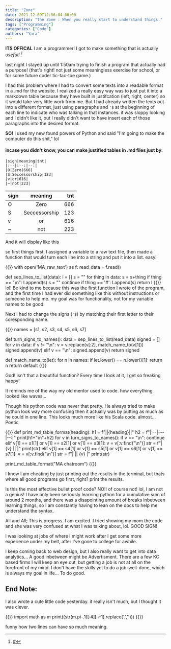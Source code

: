 ```yaml
---
title: "Zone"
date: 2021-12-09T12:56:04-06:00
description: "The Zone : When you really start to understand things."
tags: ["Programming"]
categories: ["Code"]
authors: "Yara"
---
```


**ITS OFFICAL** I am a programmer! I got to make something that is actually <cite>useful! [^1]</cite>

[^1]: [#](https://tsgtsokeu.com/meetings/ma_4/)

last night I stayed up until 1:50am trying to finish a program that actually had a purpose! (that's right! not just some meaningless exercise for school, or for some future coder tic-tac-toe game.)

I had this problem where I had to convert some texts into a readable format in a .md for the website. I realized a really easy way was to just put it into a markdown table because they have built in justifcation (left, right, center) so it would take very little work from me. But I had already written the texts out into a different format, just using paragraphs and `'$` at the beginning of each line to indicate who was talking in that instances. it was sloppy looking and I didn't like it, but I really didn't want to have insert each of those paragraphs into the desired format.

**SO!** I used my new found powers of Python and said "I'm going to make the computer do this shit," lol

#### incase you didn't know, you can make justified tables in .md files just by:

    |sign|meaning|tnt|
    |:--|:--:|--:|
    |O|Zero|666|
    |S|Seccessorship|123|
    |v|or|616|
    |~|not|223|

|sign|meaning|tnt|
|--|:--:|--:|
|O|Zero|666|
|S|Seccessorship|123|
|v|or|616|
|~|not|223|

And it will display like this

so first things first, I assigned a variable to a raw text file, then made a function that would turn each line into a string and put it into a list. easy!

{{<highlight python>}}
with open('MA_raw_text') as f:
    read_data = f.read()

def sep_lines_to_list(data):
    l = []
    s = ""
    for thing in data:
        s = s+thing
        if thing == "\n":
            l.append(s)
            s = ""
            continue
        if thing == '#':
            l.append(s)
            return l
{{</highlight>}}
lol! Be kind to me because this was the first function I wrote of the program, and the first time I had ever did something like this without instructions or someone to help me. my goal was for functionality, not for my variable names to be good.

Next I had to change the signs (`'$`) by matching their first letter to their coresponding name. 

{{<highlight python>}}
names = [s1, s2, s3, s4, s5, s6, s7]

def turn_signs_to_names():
    data = sep_lines_to_list(read_data)
    signed = []
    for v in data:
        if v != "\n":
            v = v.replace(v[:2], match_name_to(v[1]))
            signed.append(v)
        elif v == "\n":
            signed.append(v)
    return signed

def match_name_to(let):
    for n in names:
        if let.lower() == n.lower()[1]:
            return n
    return default
{{</highlight>}}

God! isn't that a beautiful function? Every time I look at it, I get so freaking happy! 

It reminds me of the way my old mentor used to code. how everything looked like waves... 

Though his python code was never that pretty. He always tried to make python look way more confusing then it actually was by putting as much as he could in one line. This looks much more like his Scala code. almost... Poetic

{{<highlight python>}}
def print_md_table_format(heading):
    h1 = f"||{heading}||"
    h2 = f"|:--|---|--:|"
    print(h1+"\n"+h2)
    for v in turn_signs_to_names():
        if v == "\n":
            continue
        elif v[1] == s1[1] or v[1] == s2[1] or v[1] == s3[1]:
            v = v[:v.find("\n")]
            str = f"| {v} || |"
            print(str)
        elif v[1] == s4[1] or v[1] == s5[1] or v[1] == s6[1] or v[1] == s7[1]:
            v = v[:v.find("\n")]
            str = f"| || {v} |"
            print(str)

print_md_table_format("MA chatroom")
{{</highlight>}}

I know I am cheating by just printing out the results in the terminal, but thats where all good programs go first, right? print the results.

Is this the most effective bullet proof code? NO!! of course not! lol, I am not a genius! I have only been seriously learning python for a cumulative sum of around 2 months, and there was a disapointing amount of breaks inbetween learning things, so I am constantly having to lean on the docs to help me understand the syntax.

All and All; This is progress. I am excited. I tried showing my mom the code and she was very confused at what I was talking about, lol. GOOD SIGN!

I was looking at jobs of where I might work after I get some more experience under my belt, after I've gone to college for awhile.

I keep coming back to web design, but I also really want to get into data analytics... A good inbetween might be Advertisment. There are a few KC based firms I will keep an eye out, but getting a job is not at all on the forefront of my mind. I don't have the skills yet to do a job-well-done, which is always my goal in life... To do good.

## End Note:
I also wrote a cute little code yesterday. it really isn't much, but I thought it was clever.

{{<highlight python>}}
import math as m
print((str(m.pi-.1)[:4][::-1].replace('.','')))
{{</highlight>}}

funny how two lines can have so much meaning.
